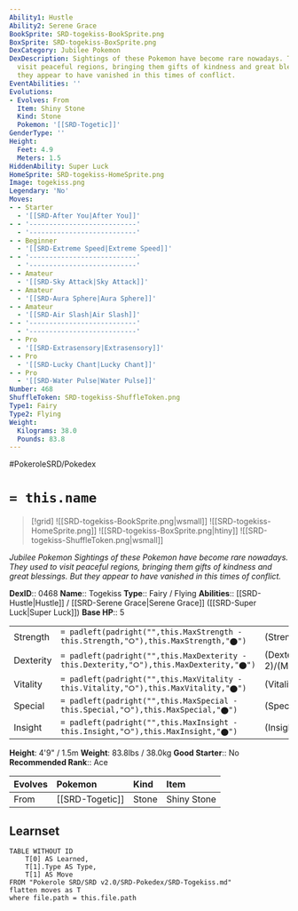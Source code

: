 ```yaml
---
Ability1: Hustle
Ability2: Serene Grace
BookSprite: SRD-togekiss-BookSprite.png
BoxSprite: SRD-togekiss-BoxSprite.png
DexCategory: Jubilee Pokemon
DexDescription: Sightings of these Pokemon have become rare nowadays. They used to
  visit peaceful regions, bringing them gifts of kindness and great blessings. But
  they appear to have vanished in this times of conflict.
EventAbilities: ''
Evolutions:
- Evolves: From
  Item: Shiny Stone
  Kind: Stone
  Pokemon: '[[SRD-Togetic]]'
GenderType: ''
Height:
  Feet: 4.9
  Meters: 1.5
HiddenAbility: Super Luck
HomeSprite: SRD-togekiss-HomeSprite.png
Image: togekiss.png
Legendary: 'No'
Moves:
- - Starter
  - '[[SRD-After You|After You]]'
- - '---------------------------'
  - '---------------------------'
- - Beginner
  - '[[SRD-Extreme Speed|Extreme Speed]]'
- - '---------------------------'
  - '---------------------------'
- - Amateur
  - '[[SRD-Sky Attack|Sky Attack]]'
- - Amateur
  - '[[SRD-Aura Sphere|Aura Sphere]]'
- - Amateur
  - '[[SRD-Air Slash|Air Slash]]'
- - '---------------------------'
  - '---------------------------'
- - Pro
  - '[[SRD-Extrasensory|Extrasensory]]'
- - Pro
  - '[[SRD-Lucky Chant|Lucky Chant]]'
- - Pro
  - '[[SRD-Water Pulse|Water Pulse]]'
Number: 468
ShuffleToken: SRD-togekiss-ShuffleToken.png
Type1: Fairy
Type2: Flying
Weight:
  Kilograms: 38.0
  Pounds: 83.8
---
```


#PokeroleSRD/Pokedex

# `= this.name`

> [!grid]
> ![[SRD-togekiss-BookSprite.png|wsmall]]
> ![[SRD-togekiss-HomeSprite.png]]
> ![[SRD-togekiss-BoxSprite.png|htiny]]
> ![[SRD-togekiss-ShuffleToken.png|wsmall]]


*Jubilee Pokemon*
*Sightings of these Pokemon have become rare nowadays. They used to visit peaceful regions, bringing them gifts of kindness and great blessings. But they appear to have vanished in this times of conflict.*

**DexID**:: 0468
**Name**:: Togekiss
**Type**:: Fairy / Flying
**Abilities**:: [[SRD-Hustle|Hustle]] / [[SRD-Serene Grace|Serene Grace]] ([[SRD-Super Luck|Super Luck]])
**Base HP**:: 5

|           |                                                                                        |                                          |
| --------- | -------------------------------------------------------------------------------------- | ---------------------------------------- |
| Strength  | `= padleft(padright("",this.MaxStrength - this.Strength,"⭘"),this.MaxStrength,"⬤")`    | (Strength::2)/(MaxStrength::4)   |
| Dexterity | `= padleft(padright("",this.MaxDexterity - this.Dexterity,"⭘"),this.MaxDexterity,"⬤")` | (Dexterity:: 2)/(MaxDexterity::5) |
| Vitality  | `= padleft(padright("",this.MaxVitality - this.Vitality,"⭘"),this.MaxVitality,"⬤")`    | (Vitality::3)/(MaxVitality::6)   |
| Special   | `= padleft(padright("",this.MaxSpecial - this.Special,"⭘"),this.MaxSpecial,"⬤")`       | (Special::3)/(MaxSpecial::7)     |
| Insight   | `= padleft(padright("",this.MaxInsight - this.Insight,"⭘"),this.MaxInsight,"⬤")`       | (Insight::3)/(MaxInsight::6)     |

**Height**: 4'9" / 1.5m
**Weight**: 83.8lbs / 38.0kg
**Good Starter**:: No
**Recommended Rank**:: Ace

| Evolves   | Pokemon         | Kind   | Item        |
|:----------|:----------------|:-------|:------------|
| From      | [[SRD-Togetic]] | Stone  | Shiny Stone |

## Learnset

```dataview
TABLE WITHOUT ID
    T[0] AS Learned,
    T[1].Type AS Type,
    T[1] AS Move
FROM "Pokerole SRD/SRD v2.0/SRD-Pokedex/SRD-Togekiss.md"
flatten moves as T
where file.path = this.file.path
```
